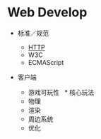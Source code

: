 # Web Develop

- 标准／规范
  - [HTTP](https://eyvic.github.io/2018/05/16/HTTP/)
  - W3C
  - ECMAScript
    
- 客户端
  - 游戏可玩性
   * 核心玩法
   * 物理
   * 渲染
   * 周边系统
   * 优化
